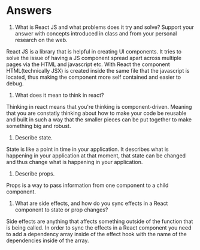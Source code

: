 # Answers

1. What is React JS and what problems does it try and solve? Support your answer with concepts introduced in class and from your personal research on the web.

React JS is a library that is helpful in creating UI components. It tries to solve the issue of having a JS component spread apart across multiple pages via the HTML and javascript etc. With React the component HTML(technically JSX) is created inside the same file that the javascript is located, thus making the component more self contained and easier to debug.

1. What does it mean to think in react?

Thinking in react means that you're thinking is component-driven. Meaning that you are constatly thinking about how to make your code be reusable and built in such a way that the smaller pieces can be put together to make something big and robust.


1. Describe state.

State is like a point in time in your application. It describes what is happening in your application at that moment, that state can be changed and thus change what is happening in your application.

1. Describe props.

Props is a way to pass information from one component to a child component.

1. What are side effects, and how do you sync effects in a React component to state or prop changes?

Side effects are anything that affects something outside of the function that is being called. In order to sync the effects in  a React component you need to add a dependency array inside of the effect hook with the name of the dependencies inside of the array.
